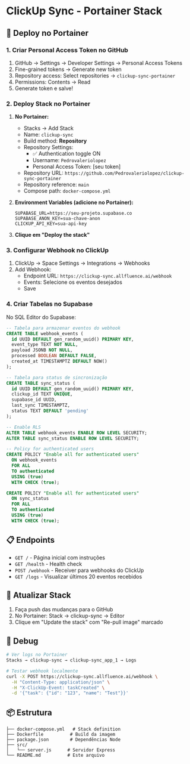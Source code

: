 # ClickUp Sync - Portainer Stack

## 🚀 Deploy no Portainer

### 1. Criar Personal Access Token no GitHub

1. GitHub → Settings → Developer Settings → Personal Access Tokens
2. Fine-grained tokens → Generate new token
3. Repository access: Select repositories → `clickup-sync-portainer`
4. Permissions: Contents → Read
5. Generate token e salve!

### 2. Deploy Stack no Portainer

1. **No Portainer:**
   - Stacks → Add Stack
   - Name: `clickup-sync`
   - Build method: **Repository**
   - Repository Settings:
     - ✅ Authentication toggle ON
     - Username: `Pedrovaleriolopez`
     - Personal Access Token: [seu token]
   - Repository URL: `https://github.com/Pedrovaleriolopez/clickup-sync-portainer`
   - Repository reference: `main`
   - Compose path: `docker-compose.yml`

2. **Environment Variables (adicione no Portainer):**
   ```
   SUPABASE_URL=https://seu-projeto.supabase.co
   SUPABASE_ANON_KEY=sua-chave-anon
   CLICKUP_API_KEY=sua-api-key
   ```

3. **Clique em "Deploy the stack"**

### 3. Configurar Webhook no ClickUp

1. ClickUp → Space Settings → Integrations → Webhooks
2. Add Webhook:
   - Endpoint URL: `https://clickup-sync.allfluence.ai/webhook`
   - Events: Selecione os eventos desejados
   - Save

### 4. Criar Tabelas no Supabase

No SQL Editor do Supabase:

```sql
-- Tabela para armazenar eventos do webhook
CREATE TABLE webhook_events (
  id UUID DEFAULT gen_random_uuid() PRIMARY KEY,
  event_type TEXT NOT NULL,
  payload JSONB NOT NULL,
  processed BOOLEAN DEFAULT FALSE,
  created_at TIMESTAMPTZ DEFAULT NOW()
);

-- Tabela para status de sincronização
CREATE TABLE sync_status (
  id UUID DEFAULT gen_random_uuid() PRIMARY KEY,
  clickup_id TEXT UNIQUE,
  supabase_id UUID,
  last_sync TIMESTAMPTZ,
  status TEXT DEFAULT 'pending'
);

-- Enable RLS
ALTER TABLE webhook_events ENABLE ROW LEVEL SECURITY;
ALTER TABLE sync_status ENABLE ROW LEVEL SECURITY;

-- Policy for authenticated users
CREATE POLICY "Enable all for authenticated users"
  ON webhook_events
  FOR ALL
  TO authenticated
  USING (true)
  WITH CHECK (true);

CREATE POLICY "Enable all for authenticated users"
  ON sync_status
  FOR ALL
  TO authenticated
  USING (true)
  WITH CHECK (true);
```

## 📋 Endpoints

- `GET /` - Página inicial com instruções
- `GET /health` - Health check
- `POST /webhook` - Receiver para webhooks do ClickUp
- `GET /logs` - Visualizar últimos 20 eventos recebidos

## 🔄 Atualizar Stack

1. Faça push das mudanças para o GitHub
2. No Portainer: Stack → clickup-sync → Editor
3. Clique em "Update the stack" com "Re-pull image" marcado

## 🐛 Debug

```bash
# Ver logs no Portainer
Stacks → clickup-sync → clickup-sync_app_1 → Logs

# Testar webhook localmente
curl -X POST https://clickup-sync.allfluence.ai/webhook \
  -H "Content-Type: application/json" \
  -H "X-ClickUp-Event: taskCreated" \
  -d '{"task": {"id": "123", "name": "Test"}}'
```

## 📦 Estrutura

```
├── docker-compose.yml   # Stack definition
├── Dockerfile          # Build da imagem
├── package.json        # Dependências Node
├── src/
│   └── server.js      # Servidor Express
└── README.md          # Este arquivo
```